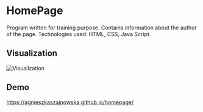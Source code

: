 ﻿# HomePage
Program written for training purpose. Contains information about the author of the page.
Technologies used: HTML, CSS, Java Script.

## Visualization
![Visualization](https://i.postimg.cc/pTftWcGK/homepage.png)

## Demo
https://agnieszkaszajnowska.github.io/homepage/
